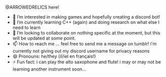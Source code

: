 @ARROWEDRELICS here!
- 👀 I’m interested in making games and hopefully creating a discord bot!
- 🌱 I’m currently learning C++ (again) and doing research on what else I need to learn
- 💞️ I’m looking to collaborate on nothing specific at the moment, but this will be updated at some point.
- 📫 How to reach me ... feel free to send me a message on tumblr! i'm currently not giving out my discord username for privacy reasons
- 😄 Pronouns: he/they (il/iel en français!)
- ⚡ Fun fact: i can play the alto saxophone and flute! i may or may not be learning another instrument soon...

<!---
ARROWEDRELICS/ARROWEDRELICS is a ✨ special ✨ repository because its `README.md` (this file) appears on your GitHub profile.
You can click the Preview link to take a look at your changes.
--->
